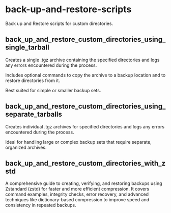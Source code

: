 # back-up-and-restore-scripts

Back up and Restore scripts for custom directories.

## back_up_and_restore_custom_directories_using_single_tarball

Creates a single .tgz archive containing the specified directories and logs any errors encountered during the process.

Includes optional commands to copy the archive to a backup location and to restore directories from it.

Best suited for simple or smaller backup sets.

## back_up_and_restore_custom_directories_using_separate_tarballs

Creates individual .tgz archives for specified directories and logs any errors encountered during the process.

Ideal for handling large or complex backup sets that require separate, organized archives.

## back_up_and_restore_custom_directories_with_zstd

A comprehensive guide to creating, verifying, and restoring backups using Zstandard (zstd) for faster and more efficient compression. It covers command examples, integrity checks, error recovery, and advanced techniques like dictionary-based compression to improve speed and consistency in repeated backups.
